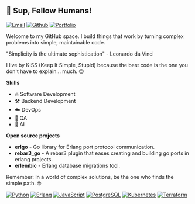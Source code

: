 ## 👋 Sup, Fellow Humans!

[![Email](https://img.shields.io/badge/Email-D14836?style=for-the-badge&logo=gmail&logoColor=white)](mailto:mochama254@protonmail.com)
[![Github](https://img.shields.io/badge/GitHub-100000?style=for-the-badge&logo=github&logoColor=white)](https://github.com/mochams)
[![Portfolio](https://img.shields.io/badge/Portfolio-255E63?style=for-the-badge&logo=About.me&logoColor=white)](https://mochama.vercel.app/)


Welcome to my GitHub space. I build things that work by turning complex problems into simple, maintainable code.

"Simplicity is the ultimate sophistication" - Leonardo da Vinci

I live by KISS (Keep It Simple, Stupid) because the best code is the one you don't have to explain... much. 😉

**Skills**

- 🔥 Software Development
- 🛠️ Backend Development
- ☁️ DevOps
- 🧪 QA
- 🧠 AI

**Open source projects**

- **erlgo** - Go library for Erlang port protocol communication.
- **rebar3_go** - A rebar3 plugin that eases creating and building go ports in erlang projects.
- **erlembic** - Erlang database migrations tool.

Remember: In a world of complex solutions, be the one who finds the simple path. 🤓

[![Python](https://img.shields.io/badge/Python-3776AB?style=for-the-badge&logo=python&logoColor=white)](https://www.python.org/)
[![Erlang](https://img.shields.io/badge/Erlang-A90533?style=for-the-badge&logo=erlang&logoColor=white)](https://www.erlang.org/)
[![JavaScript](https://img.shields.io/badge/JavaScript-F7DF1E?style=for-the-badge&logo=javascript&logoColor=black)](https://developer.mozilla.org/en-US/docs/Web/JavaScript)
[![PostgreSQL](https://img.shields.io/badge/PostgreSQL-316192?style=for-the-badge&logo=postgresql&logoColor=white)](https://www.postgresql.org/)
[![Kubernetes](https://img.shields.io/badge/Kubernetes-326CE5?style=for-the-badge&logo=kubernetes&logoColor=white)](https://kubernetes.io/)
[![Terraform](https://img.shields.io/badge/Terraform-7B42BC?style=for-the-badge&logo=terraform&logoColor=white)](https://www.terraform.io/)


<!--
**mochams/mochams** is a ✨ _special_ ✨ repository because its `README.md` (this file) appears on your GitHub profile.

Here are some ideas to get you started:

- 🔭 I’m currently working on ...
- 🌱 I’m currently learning ...
- 👯 I’m looking to collaborate on ...
- 🤔 I’m looking for help with ...
- 💬 Ask me about ...
- 📫 How to reach me: ...
- 😄 Pronouns: ...
- ⚡ Fun fact: ...
-->
